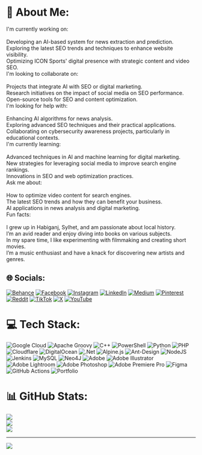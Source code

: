 # 💫 About Me:
I'm currently working on:<br><br>Developing an AI-based system for news extraction and prediction.<br>Exploring the latest SEO trends and techniques to enhance website visibility.<br>Optimizing ICON Sports' digital presence with strategic content and video SEO.<br>I'm looking to collaborate on:<br><br>Projects that integrate AI with SEO or digital marketing.<br>Research initiatives on the impact of social media on SEO performance.<br>Open-source tools for SEO and content optimization.<br>I'm looking for help with:<br><br>Enhancing AI algorithms for news analysis.<br>Exploring advanced SEO techniques and their practical applications.<br>Collaborating on cybersecurity awareness projects, particularly in educational contexts.<br>I'm currently learning:<br><br>Advanced techniques in AI and machine learning for digital marketing.<br>New strategies for leveraging social media to improve search engine rankings.<br>Innovations in SEO and web optimization practices.<br>Ask me about:<br><br>How to optimize video content for search engines.<br>The latest SEO trends and how they can benefit your business.<br>AI applications in news analysis and digital marketing.<br>Fun facts:<br><br>I grew up in Habiganj, Sylhet, and am passionate about local history.<br>I’m an avid reader and enjoy diving into books on various subjects.<br>In my spare time, I like experimenting with filmmaking and creating short movies.<br>I’m a music enthusiast and have a knack for discovering new artists and genres.


## 🌐 Socials:
[![Behance](https://img.shields.io/badge/Behance-1769ff?logo=behance&logoColor=white)](https://behance.net/mr_sadekur) [![Facebook](https://img.shields.io/badge/Facebook-%231877F2.svg?logo=Facebook&logoColor=white)](https://facebook.com/sadekurrahmanc) [![Instagram](https://img.shields.io/badge/Instagram-%23E4405F.svg?logo=Instagram&logoColor=white)](https://instagram.com/mr.sadekur) [![LinkedIn](https://img.shields.io/badge/LinkedIn-%230077B5.svg?logo=linkedin&logoColor=white)](https://linkedin.com/in/mr-sadekur) [![Medium](https://img.shields.io/badge/Medium-12100E?logo=medium&logoColor=white)](https://medium.com/@mr.sadekur) [![Pinterest](https://img.shields.io/badge/Pinterest-%23E60023.svg?logo=Pinterest&logoColor=white)](https://pinterest.com/mr_sadekur) [![Reddit](https://img.shields.io/badge/Reddit-%23FF4500.svg?logo=Reddit&logoColor=white)](https://reddit.com/user/mr_sadekur) [![TikTok](https://img.shields.io/badge/TikTok-%23000000.svg?logo=TikTok&logoColor=white)](https://tiktok.com/@mr.sadekur) [![X](https://img.shields.io/badge/X-black.svg?logo=X&logoColor=white)](https://x.com/Mr_Sadekur_) [![YouTube](https://img.shields.io/badge/YouTube-%23FF0000.svg?logo=YouTube&logoColor=white)](https://youtube.com/@Mr_Sadekur) 

# 💻 Tech Stack:
![Google Cloud](https://img.shields.io/badge/GoogleCloud-%234285F4.svg?style=for-the-badge&logo=google-cloud&logoColor=white) ![Apache Groovy](https://img.shields.io/badge/Apache%20Groovy-4298B8.svg?style=for-the-badge&logo=Apache+Groovy&logoColor=white) ![C++](https://img.shields.io/badge/c++-%2300599C.svg?style=for-the-badge&logo=c%2B%2B&logoColor=white) ![PowerShell](https://img.shields.io/badge/PowerShell-%235391FE.svg?style=for-the-badge&logo=powershell&logoColor=white) ![Python](https://img.shields.io/badge/python-3670A0?style=for-the-badge&logo=python&logoColor=ffdd54) ![PHP](https://img.shields.io/badge/php-%23777BB4.svg?style=for-the-badge&logo=php&logoColor=white) ![Cloudflare](https://img.shields.io/badge/Cloudflare-F38020?style=for-the-badge&logo=Cloudflare&logoColor=white) ![DigitalOcean](https://img.shields.io/badge/DigitalOcean-%230167ff.svg?style=for-the-badge&logo=digitalOcean&logoColor=white) ![.Net](https://img.shields.io/badge/.NET-5C2D91?style=for-the-badge&logo=.net&logoColor=white) ![Alpine.js](https://img.shields.io/badge/alpinejs-white.svg?style=for-the-badge&logo=alpinedotjs&logoColor=%238BC0D0) ![Ant-Design](https://img.shields.io/badge/-AntDesign-%230170FE?style=for-the-badge&logo=ant-design&logoColor=white) ![NodeJS](https://img.shields.io/badge/node.js-6DA55F?style=for-the-badge&logo=node.js&logoColor=white) ![Jenkins](https://img.shields.io/badge/jenkins-%232C5263.svg?style=for-the-badge&logo=jenkins&logoColor=white) ![MySQL](https://img.shields.io/badge/mysql-4479A1.svg?style=for-the-badge&logo=mysql&logoColor=white) ![Neo4J](https://img.shields.io/badge/Neo4j-008CC1?style=for-the-badge&logo=neo4j&logoColor=white) ![Adobe](https://img.shields.io/badge/adobe-%23FF0000.svg?style=for-the-badge&logo=adobe&logoColor=white) ![Adobe Illustrator](https://img.shields.io/badge/adobe%20illustrator-%23FF9A00.svg?style=for-the-badge&logo=adobe%20illustrator&logoColor=white) ![Adobe Lightroom](https://img.shields.io/badge/Adobe%20Lightroom-31A8FF.svg?style=for-the-badge&logo=Adobe%20Lightroom&logoColor=white) ![Adobe Photoshop](https://img.shields.io/badge/adobe%20photoshop-%2331A8FF.svg?style=for-the-badge&logo=adobe%20photoshop&logoColor=white) ![Adobe Premiere Pro](https://img.shields.io/badge/Adobe%20Premiere%20Pro-9999FF.svg?style=for-the-badge&logo=Adobe%20Premiere%20Pro&logoColor=white) ![Figma](https://img.shields.io/badge/figma-%23F24E1E.svg?style=for-the-badge&logo=figma&logoColor=white) ![GitHub Actions](https://img.shields.io/badge/github%20actions-%232671E5.svg?style=for-the-badge&logo=githubactions&logoColor=white) ![Portfolio](https://img.shields.io/badge/Portfolio-%23000000.svg?style=for-the-badge&logo=firefox&logoColor=#FF7139)
# 📊 GitHub Stats:
![](https://github-readme-stats.vercel.app/api?username=mr.sadekur&theme=dark&hide_border=false&include_all_commits=true&count_private=false)<br/>
![](https://github-readme-streak-stats.herokuapp.com/?user=mr.sadekur&theme=dark&hide_border=false)<br/>
![](https://github-readme-stats.vercel.app/api/top-langs/?username=mr.sadekur&theme=dark&hide_border=false&include_all_commits=true&count_private=false&layout=compact)

---
[![](https://visitcount.itsvg.in/api?id=mr.sadekur&icon=0&color=0)](https://visitcount.itsvg.in)

<!-- Proudly created with GPRM ( https://gprm.itsvg.in ) -->